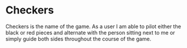 # Checkers

Checkers is the name of the game. As a user I am able to pilot either the black or red pieces and
alternate with the person sitting next to me or simply guide both sides throughout the course of the game.


